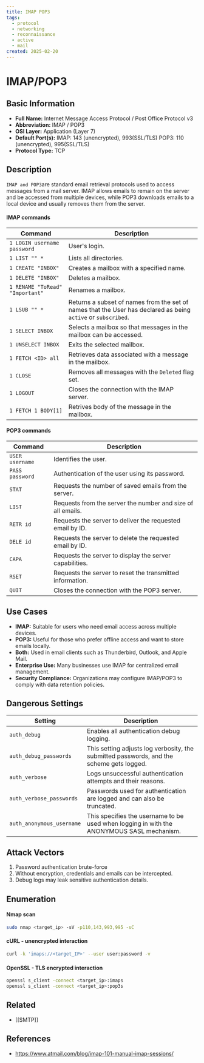 ```yaml
---
title: IMAP POP3
tags:
  - protocol
  - networking
  - reconnaissance
  - active
  - mail
created: 2025-02-20
---
```


# IMAP/POP3

## Basic Information
- **Full Name:** Internet Message Access Protocol / Post Office Protocol v3
- **Abbreviation:** IMAP / POP3
- **OSI Layer:** Application (Layer 7)
- **Default Port(s):** 
	IMAP: 143 (unencrypted), 993(SSL/TLS)
	POP3: 110 (unencrypted), 995(SSL/TLS)
- **Protocol Type:** TCP

## Description
`IMAP and POP3`are standard email retrieval protocols used to access messages from a mail server. IMAP allows emails to remain on the server and be accessed from multiple devices, while POP3 downloads emails to a local device and usually removes them from the server.

#### IMAP commands
| **Command**                     | **Description**                                                                                               |
| ------------------------------- | ------------------------------------------------------------------------------------------------------------- |
| `1 LOGIN username password`     | User's login.                                                                                                 |
| `1 LIST "" *`                   | Lists all directories.                                                                                        |
| `1 CREATE "INBOX"`              | Creates a mailbox with a specified name.                                                                      |
| `1 DELETE "INBOX"`              | Deletes a mailbox.                                                                                            |
| `1 RENAME "ToRead" "Important"` | Renames a mailbox.                                                                                            |
| `1 LSUB "" *`                   | Returns a subset of names from the set of names that the User has declared as being `active` or `subscribed`. |
| `1 SELECT INBOX`                | Selects a mailbox so that messages in the mailbox can be accessed.                                            |
| `1 UNSELECT INBOX`              | Exits the selected mailbox.                                                                                   |
| `1 FETCH <ID> all`              | Retrieves data associated with a message in the mailbox.                                                      |
| `1 CLOSE`                       | Removes all messages with the `Deleted` flag set.                                                             |
| `1 LOGOUT`                      | Closes the connection with the IMAP server.                                                                   |
| `1 FETCH 1 BODY[1]`             | Retrives body of the message in the mailbox.                                                                  |
#### POP3 commands
| **Command**     | **Description**                                             |
| --------------- | ----------------------------------------------------------- |
| `USER username` | Identifies the user.                                        |
| `PASS password` | Authentication of the user using its password.              |
| `STAT`          | Requests the number of saved emails from the server.        |
| `LIST`          | Requests from the server the number and size of all emails. |
| `RETR id`       | Requests the server to deliver the requested email by ID.   |
| `DELE id`       | Requests the server to delete the requested email by ID.    |
| `CAPA`          | Requests the server to display the server capabilities.     |
| `RSET`          | Requests the server to reset the transmitted information.   |
| `QUIT`          | Closes the connection with the POP3 server.                 |

## Use Cases
- **IMAP:** Suitable for users who need email access across multiple devices. 
- **POP3:** Useful for those who prefer offline access and want to store emails locally.
- **Both:** Used in email clients such as Thunderbird, Outlook, and Apple Mail.
- **Enterprise Use:** Many businesses use IMAP for centralized email management.
- **Security Compliance:** Organizations may configure IMAP/POP3 to comply with data retention policies.

## Dangerous Settings

| **Setting**               | **Description**                                                                           |
| ------------------------- | ----------------------------------------------------------------------------------------- |
| `auth_debug`              | Enables all authentication debug logging.                                                 |
| `auth_debug_passwords`    | This setting adjusts log verbosity, the submitted passwords, and the scheme gets logged.  |
| `auth_verbose`            | Logs unsuccessful authentication attempts and their reasons.                              |
| `auth_verbose_passwords`  | Passwords used for authentication are logged and can also be truncated.                   |
| `auth_anonymous_username` | This specifies the username to be used when logging in with the ANONYMOUS SASL mechanism. |

## Attack Vectors
1. Password authentication brute-force
2. Without encryption, credentials and emails can be intercepted.
3. Debug logs may leak sensitive authentication details.

## Enumeration
#### Nmap scan
```bash
sudo nmap <target_ip> -sV -p110,143,993,995 -sC
```

#### cURL - unencrypted interaction
```bash
curl -k 'imaps://<target_IP>' --user user:password -v
```

#### OpenSSL - TLS encrypted interaction
```bash
openssl s_client -connect <target_ip>:imaps
openssl s_client -connect <target_ip>:pop3s
```


## Related
- [[SMTP]]

## References
- https://www.atmail.com/blog/imap-101-manual-imap-sessions/

